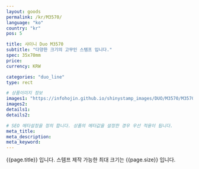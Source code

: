 ```yaml
---
layout: goods
permalink: /kr/M3570/
language: "ko"
country: "kr"
pos: 5

title: 샤이니 Duo M3570
subtitle: "다양한 크기의 고무인 스템프 입니다."
spec: 35x70mm
price:
currency: KRW

categories: "duo_line"
type: rect

# 상품이미지 정보
images1: "https://infohojin.github.io/shinystamp_images/DUO/M3570/M3570_1.jpg"
images2:
details1:
details2:    

# SEO 메타설정을 정의 합니다. 상품의 메타값을 설정한 경우 우선 적용이 됩니다.
meta_title: 
meta_description:
meta_keyword:
---
```


{{page.title}} 입니다. 스템프 제작 가능한 최대 크기는 {{page.size}} 입니다.
